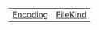 |                                                                            |                                                                            |
| -------------------------------------------------------------------------- | -------------------------------------------------------------------------- |
| [Encoding](https://shahabganji.gitbook.io/sample/aot/system/enum/encoding) | [FileKind](https://shahabganji.gitbook.io/sample/aot/system/enum/filekind) |